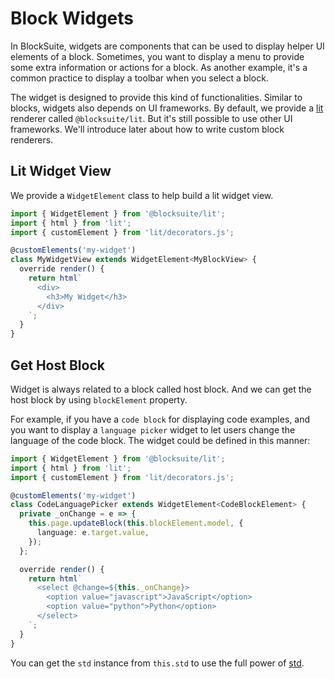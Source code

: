 # Block Widgets

In BlockSuite, widgets are components that can be used to display helper UI elements of a block. Sometimes, you want to display a menu to provide some extra information or actions for a block. As another example, it's a common practice to display a toolbar when you select a block.

The widget is designed to provide this kind of functionalities. Similar to blocks, widgets also depends on UI frameworks. By default, we provide a [lit](https://lit.dev/) renderer called `@blocksuite/lit`. But it's still possible to use other UI frameworks. We'll introduce later about how to write custom block renderers.

## Lit Widget View

We provide a `WidgetElement` class to help build a lit widget view.

```ts
import { WidgetElement } from '@blocksuite/lit';
import { html } from 'lit';
import { customElement } from 'lit/decorators.js';

@customElements('my-widget')
class MyWidgetView extends WidgetElement<MyBlockView> {
  override render() {
    return html`
      <div>
        <h3>My Widget</h3>
      </div>
    `;
  }
}
```

## Get Host Block

Widget is always related to a block called host block.
And we can get the host block by using `blockElement` property.

For example, if you have a `code block` for displaying code examples, and you want to display a `language picker` widget to let users change the language of the code block. The widget could be defined in this manner:

```ts
import { WidgetElement } from '@blocksuite/lit';
import { html } from 'lit';
import { customElement } from 'lit/decorators.js';

@customElements('my-widget')
class CodeLanguagePicker extends WidgetElement<CodeBlockElement> {
  private _onChange = e => {
    this.page.updateBlock(this.blockElement.model, {
      language: e.target.value,
    });
  };

  override render() {
    return html`
      <select @change=${this._onChange}>
        <option value="javascript">JavaScript</option>
        <option value="python">Python</option>
      </select>
    `;
  }
}
```

You can get the `std` instance from `this.std` to use the full power of [std](/block-std-overview).
